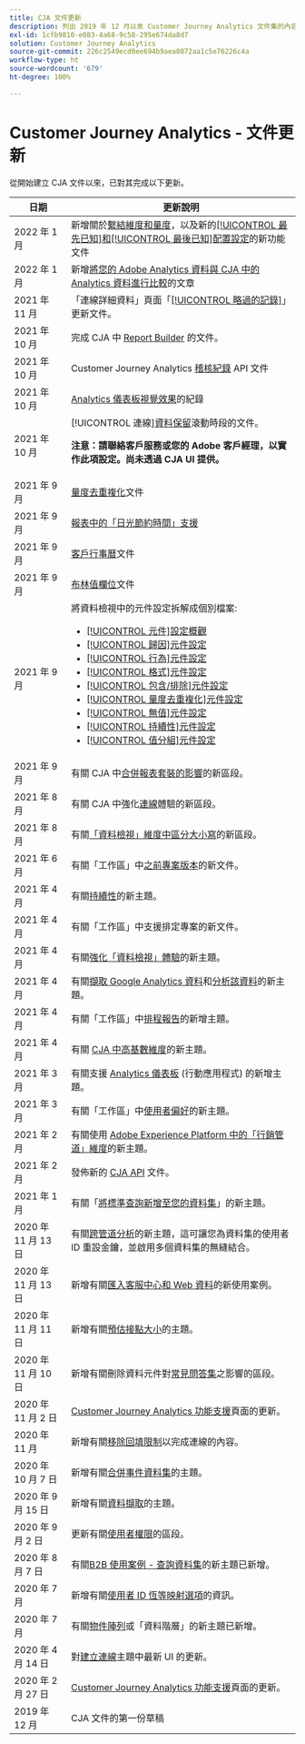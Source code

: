 ```yaml
---
title: CJA 文件更新
description: 列出 2019 年 12 月以來 Customer Journey Analytics 文件集的內容更新。
exl-id: 1cfb9810-e083-4a68-9c58-295e674da8d7
solution: Customer Journey Analytics
source-git-commit: 226c2549ecd0ee694b9aea8072aa1c5e76226c4a
workflow-type: ht
source-wordcount: '679'
ht-degree: 100%

---
```


# Customer Journey Analytics - 文件更新

從開始建立 CJA 文件以來，已對其完成以下更新。

| 日期 | 更新說明 |
| --- | --- |
| 2022 年 1 月 | 新增關於[繫結維度和量度](https://experienceleague.adobe.com/docs/analytics-platform/using/cja-dataviews/component-settings/persistence.html?lang=zh-Hant#binding-dimension)，以及新的[[!UICONTROL 最先已知]和[!UICONTROL 最後已知]配置設定](https://experienceleague.adobe.com/docs/analytics-platform/using/cja-dataviews/component-settings/persistence.html?lang=zh-Hant#allocation-settings)的新功能文件 |
| 2022 年 1 月 | 新增[將您的 Adobe Analytics 資料與 CJA 中的 Analytics 資料進行比較](https://experienceleague.adobe.com/docs/analytics-platform/using/troubleshooting/compare.html)的文章 |
| 2021 年 11 月 | 「連線詳細資料」頁面「[[!UICONTROL 略過的記錄]](https://experienceleague.adobe.com/docs/analytics-platform/using/cja-connections/manage-connections.html?lang=zh-Hant#connection-details-settings)」更新文件。 |
| 2021 年 10 月 | 完成 CJA 中 [Report Builder](https://experienceleague.adobe.com/docs/analytics-platform/using/cja-reportbuilder/report-buider-overview.html#) 的文件。 |
| 2021 年 10 月 | Customer Journey Analytics [稽核紀錄](https://adobe.io/cja-apis/docs/endpoints/auditlogs/) API 文件 |
| 2021 年 10 月 | [Analytics 儀表板視覺效果](https://experienceleague.adobe.com/docs/analytics-platform/using/cja-dashboards/create-scorecard.html?lang=zh-Hant#apply-visualizations)的紀錄 |
| 2021 年 10 月 | [!UICONTROL 連線][資料保留](https://experienceleague.adobe.com/docs/analytics-platform/using/cja-connections/manage-connections.html?lang=zh-Hant#set-rolling-window-for-connection-data-retention)滾動時段的文件。<p>**注意：請聯絡客戶服務或您的 Adobe 客戶經理，以實作此項設定。尚未透過 CJA UI 提供。** |
| 2021 年 9 月 | [量度去重複化](https://experienceleague.adobe.com/docs/analytics-platform/using/cja-dataviews/component-settings/metric-deduplication.html?lang=zh-Hant)文件 |
| 2021 年 9 月 | [報表中的「日光節約時間」支援](https://experienceleague.adobe.com/docs/analytics-platform/using/cja-dataviews/create-dataview.html?lang=zh-Hant#calendar) |
| 2021 年 9 月 | [客戶行事曆](https://experienceleague.adobe.com/docs/analytics-platform/using/cja-dataviews/create-dataview.html?lang=zh-Hant#calendar)文件 |
| 2021 年 9 月 | [布林值欄位](https://experienceleague.adobe.com/docs/analytics-platform/using/cja-dataviews/component-settings/behavior.html?lang=zh-Hant)文件 |
| 2021 年 9 月 | 將資料檢視中的元件設定拆解成個別檔案:<ul><li>[[!UICONTROL 元件]設定概觀](/help/data-views/component-settings/overview.md)</li><li>[[!UICONTROL 歸因]元件設定](/help/data-views/component-settings/attribution.md)</li><li>[[!UICONTROL 行為]元件設定](/help/data-views/component-settings/behavior.md)</li><li>[[!UICONTROL 格式]元件設定](/help/data-views/component-settings/format.md)</li><li>[[!UICONTROL 包含/排除]元件設定](/help/data-views/component-settings/include-exclude-values.md)</li><li>[[!UICONTROL 量度去重複化]元件設定](/help/data-views/component-settings/metric-deduplication.md)</li><li>[[!UICONTROL 無值]元件設定](/help/data-views/component-settings/no-value-options.md)</li><li>[[!UICONTROL 持續性]元件設定](/help/data-views/component-settings/persistence.md)</li><li>[[!UICONTROL 值分組]元件設定](/help/data-views/component-settings/value-bucketing.md)</li></ul> |
| 2021 年 9 月 | 有關 CJA 中[合併報表套裝的影響](https://experienceleague.adobe.com/docs/analytics-platform/using/cja-overview/cja-faq.html?lang=zh-Hant#6.-considerations-when-merging-report-suites-in-cja)的新區段。 |
| 2021 年 8 月 | 有關 CJA 中強化[連線](https://experienceleague.adobe.com/docs/analytics-platform/using/cja-connections/manage-connections.html?lang=zh-Hant)體驗的新區段。 |
| 2021 年 8 月 | 有關[「資料檢視」維度中區分大小寫](https://experienceleague.adobe.com/docs/analytics-platform/using/cja-dataviews/create-dataview.html?lang=zh-Hant#configure-behavior-settings)的新區段。 |
| 2021 年 6 月 | 有關「工作區」中[之前專案版本](https://experienceleague.adobe.com/docs/analytics-platform/using/cja-workspace/build-workspace-project/save-projects.html?lang=zh-Hant#previous-version)的新文件。 |
| 2021 年 4 月 | 有關[持續性](data-views/component-settings/persistence.md)的新主題。 |
| 2021 年 4 月 | 有關「工作區」中支援排定專案的新文件。 |
| 2021 年 4 月 | 有關[強化「資料檢視」體驗](/help/data-views/data-views.md)的新主題。 |
| 2021 年 4 月 | 有關[擷取 Google Analytics 資料](/help/use-cases/ga-to-cja.md)和[分析該資料](/help/use-cases/ga-to-cja-reporting.md)的新主題。 |
| 2021 年 4 月 | 有關「工作區」中[排程報告](/help/analysis-workspace/curate-share/t-schedule-report.md)的新增主題。 |
| 2021 年 4 月 | 有關 [CJA 中高基數維度](/help/components/dimensions/high-cardinality.md)的新主題。 |
| 2021 年 3 月 | 有關支援 [Analytics 儀表板](/help/mobile-app/home.md) (行動應用程式) 的新增主題。 |
| 2021 年 3 月 | 有關「工作區」中[使用者偏好](/help/analysis-workspace/user-preferences.md)的新主題。 |
| 2021 年 2 月 | 有關使用 [Adobe Experience Platform 中的「行銷管道」維度](/help/use-cases/marketing-channels.md)的新主題。 |
| 2021 年 2 月 | 發佈新的 [CJA API](https://www.adobe.io/cja-apis/docs/) 文件。 |
| 2021 年 1 月 | 有關「[將標準查詢新增至您的資料集](/help/connections/standard-lookups.md)」的新主題。 |
| 2020 年 11 月 13 日 | 有關[跨管道分析](/help/connections/cca/overview.md)的新主題，這可讓您為資料集的使用者 ID 重設金鑰，並啟用多個資料集的無縫結合。 |
| 2020 年 11 月 13 日 | 新增有關[匯入客服中心和 Web 資料](/help/use-cases/call-center.md)的新使用案例。 |
| 2020 年 11 月 11 日 | 新增有關[預估接點大小](/help/connections/estimate-connection-size.md)的主題。 |
| 2020 年 11 月 10 日 | 新增有關刪除資料元件對[常見問答集](/help/getting-started/cja-faq.md)之影響的區段。 |
| 2020 年 11 月 2 日 | [Customer Journey Analytics 功能支援](/help/getting-started/cja-aa.md)頁面的更新。 |
| 2020 年 11 月 | 新增有關[移除回填限制](https://experienceleague.adobe.com/docs/analytics-platform/using/cja-connections/create-connection.html?lang=zh-Hant#backfill-historical-data)以完成連線的內容。 |
| 2020 年 10 月 7 日 | 新增有關[合併事件資料集](/help/connections/combined-dataset.md)的主題。 |
| 2020 年 9 月 15 日 | 新增有關[資料擷取](/help/use-cases/data-ingestion.md)的主題。 |
| 2020 年 9 月 2 日 | 更新有關[使用者權限](https://experienceleague.adobe.com/docs/analytics-platform/using/cja-overview/cja-overview.html?lang=zh-Hant)的區段。 |
| 2020 年 8 月 7 日 | 有關[B2B 使用案例 - 查詢資料集](/help/use-cases/b2b.md)的新主題已新增。 |
| 2020 年 7 月 | 新增有關[使用者 ID 恆等映射選項](https://experienceleague.adobe.com/docs/analytics-platform/using/cja-connections/create-connection.html?lang=zh-Hant)的資訊。 |
| 2020 年 7 月 | 有關[物件陣列](/help/use-cases/object-arrays.md)或「資料階層」的新主題已新增。 |
| 2020 年 4 月 14 日 | 對[建立連線](/help/connections/create-connection.md)主題中最新 UI 的更新。 |
| 2020 年 2 月 27 日 | [Customer Journey Analytics 功能支援](/help/getting-started/cja-aa.md)頁面的更新。 |
| 2019 年 12 月  | CJA 文件的第一份草稿 |
